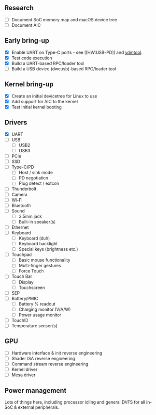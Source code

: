 ## Research
* [ ] Document SoC memory map and macOS device tree
* [ ] Document AIC

## Early bring-up

* [x] Enable UART on Type-C ports - see [[HW:USB-PD]] and [vdmtool](https://github.com/AsahiLinux/vdmtool).
* [x] Test code execution
* [x] Build a UART-based RPC/loader tool
* [ ] Build a USB device (dwcusb)-based RPC/loader tool

## Kernel bring-up

* [x] Create an initial devicetree for Linux to use
* [x] Add support for AIC to the kernel
* [x] Test initial kernel booting

## Drivers
* [x] UART
* [ ] USB
  * [ ] USB2
  * [ ] USB3
* [ ] PCIe
* [ ] SSD
* [ ] Type-C/PD
  * [ ] Host / sink mode
  * [ ] PD negotiation
  * [ ] Plug detect / extcon
* [ ] Thunderbolt
* [ ] Camera
* [ ] Wi-Fi
* [ ] Bluetooth
* [ ] Sound
  * [ ] 3.5mm jack
  * [ ] Built-in speaker(s)
* [ ] Ethernet
* [ ] Keyboard
  * [ ] Keyboard (duh)
  * [ ] Keyboard backlight
  * [ ] Special keys (brightness etc.)
* [ ] Touchpad
  * [ ] Basic mouse functionality
  * [ ] Multi-finger gestures
  * [ ] Force Touch
* [ ] Touch Bar
  * [ ] Display
  * [ ] Touchscreen
* [ ] SEP
* [ ] Battery/PMIC
  * [ ] Battery % readout
  * [ ] Charging monitor (V/A/W)
  * [ ] Power usage monitor
* [ ] TouchID
* [ ] Temperature sensor(s)

## GPU
* [ ] Hardware interface & init reverse engineering
* [ ] Shader ISA reverse engineering
* [ ] Command stream reverse engineering
* [ ] Kernel driver
* [ ] Mesa driver

## Power management
Lots of things here, including processor idling and general DVFS for all in-SoC & external peripherals.
